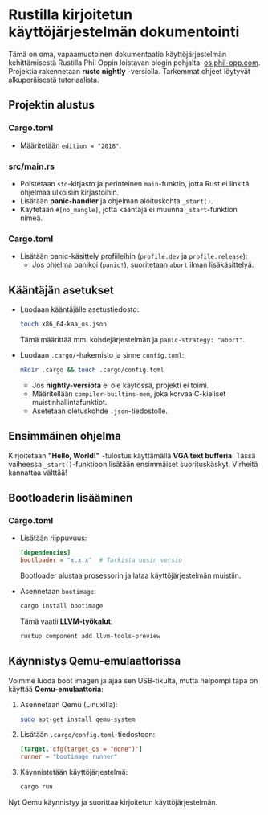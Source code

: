# Rustilla kirjoitetun käyttöjärjestelmän dokumentointi

Tämä on oma, vapaamuotoinen dokumentaatio käyttöjärjestelmän kehittämisestä Rustilla Phil Oppin loistavan blogin pohjalta: [os.phil-opp.com](https://os.phil-opp.com/). Projektia rakennetaan **rustc nightly** -versiolla. Tarkemmat ohjeet löytyvät alkuperäisestä tutoriaalista.

## Projektin alustus

### Cargo.toml
- Määritetään `edition = "2018"`.

### src/main.rs
- Poistetaan `std`-kirjasto ja perinteinen `main`-funktio, jotta Rust ei linkitä ohjelmaa ulkoisiin kirjastoihin.
- Lisätään **panic-handler** ja ohjelman aloituskohta `_start()`.
- Käytetään `#[no_mangle]`, jotta kääntäjä ei muunna `_start`-funktion nimeä.

### Cargo.toml
- Lisätään panic-käsittely profiileihin (`profile.dev` ja `profile.release`):
  - Jos ohjelma panikoi (`panic!`), suoritetaan `abort` ilman lisäkäsittelyä.

## Kääntäjän asetukset

- Luodaan kääntäjälle asetustiedosto:
  ```sh
  touch x86_64-kaa_os.json
  ```
  Tämä määrittää mm. kohdejärjestelmän ja `panic-strategy: "abort"`.

- Luodaan `.cargo/`-hakemisto ja sinne `config.toml`:
  ```sh
  mkdir .cargo && touch .cargo/config.toml
  ```
  - Jos **nightly-versiota** ei ole käytössä, projekti ei toimi.
  - Määritellään `compiler-builtins-mem`, joka korvaa C-kieliset muistinhallintafunktiot.
  - Asetetaan oletuskohde `.json`-tiedostolle.

## Ensimmäinen ohjelma

Kirjoitetaan **"Hello, World!"** -tulostus käyttämällä **VGA text bufferia**. Tässä vaiheessa `_start()`-funktioon lisätään ensimmäiset suorituskäskyt. Virheitä kannattaa välttää!

## Bootloaderin lisääminen

### Cargo.toml
- Lisätään riippuvuus:
  ```toml
  [dependencies]
  bootloader = "x.x.x"  # Tarkista uusin versio
  ```
  Bootloader alustaa prosessorin ja lataa käyttöjärjestelmän muistiin.

- Asennetaan `bootimage`:
  ```sh
  cargo install bootimage
  ```
  Tämä vaatii **LLVM-työkalut**:
  ```sh
  rustup component add llvm-tools-preview
  ```

## Käynnistys Qemu-emulaattorissa

Voimme luoda boot imagen ja ajaa sen USB-tikulta, mutta helpompi tapa on käyttää **Qemu-emulaattoria**:

1. Asennetaan Qemu (Linuxilla):
   ```sh
   sudo apt-get install qemu-system
   ```
2. Lisätään `.cargo/config.toml`-tiedostoon:
   ```toml
   [target.'cfg(target_os = "none")']
   runner = "bootimage runner"
   ```
3. Käynnistetään käyttöjärjestelmä:
   ```sh
   cargo run
   ```

Nyt Qemu käynnistyy ja suorittaa kirjoitetun käyttöjärjestelmän.


